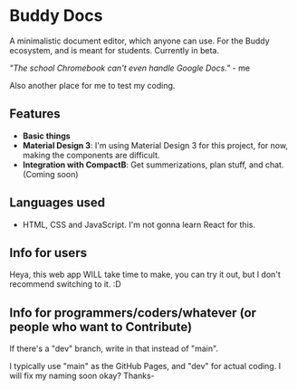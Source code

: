 # Buddy Docs

A minimalistic document editor, which anyone can use. For the Buddy ecosystem, and is meant for students. Currently in beta.

*"The school Chromebook can't even handle Google Docs."* - me

Also another place for me to test my coding.

## Features

- **Basic things**
- **Material Design 3**: I'm using Material Design 3 for this project, for now, making the components are difficult.
- **Integration with CompactB**: Get summerizations, plan stuff, and chat. (Coming soon)

## Languages used

- HTML, CSS and JavaScript. I'm not gonna learn React for this.

## Info for users

Heya, this web app WILL take time to make, you can try it out, but I don't recommend switching to it. :D

## Info for programmers/coders/whatever (or people who want to Contribute)

If there's a "dev" branch, write in that instead of "main".

I typically use "main" as the GitHub Pages, and "dev" for actual coding. I will fix my naming soon okay? Thanks-